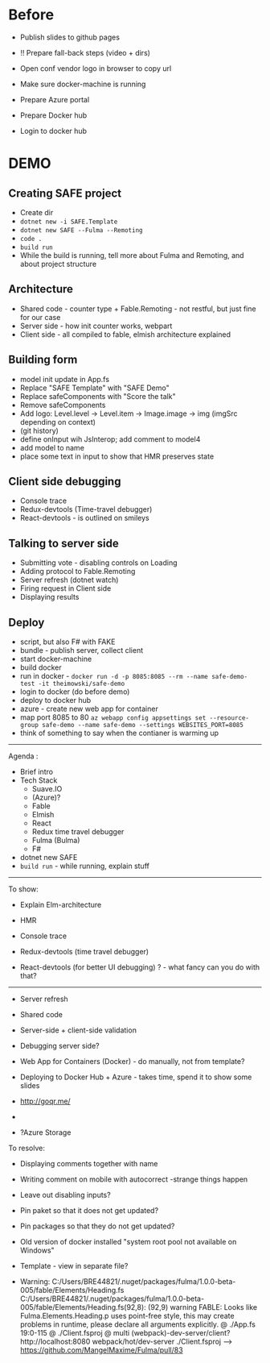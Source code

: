 # Before

* Publish slides to github pages
* !! Prepare fall-back steps (video + dirs)

* Open conf vendor logo in browser to copy url
* Make sure docker-machine is running
* Prepare Azure portal
* Prepare Docker hub
* Login to docker hub

# DEMO

## Creating SAFE project

* Create dir
* `dotnet new -i SAFE.Template`
* `dotnet new SAFE --Fulma --Remoting`
* `code .`
* `build run`
* While the build is running, tell more about Fulma and Remoting, and about project structure

## Architecture

* Shared code - counter type + Fable.Remoting - not restful, but just fine for our case
* Server side - how init counter works, webpart
* Client side - all compiled to fable, elmish architecture explained

## Building form 

* model init update in App.fs
* Replace "SAFE Template" with "SAFE Demo"
* Replace safeComponents with "Score the talk"
* Remove safeComponents
* Add logo: Level.level -> Level.item -> Image.image -> img (imgSrc depending on context)
* (git history)
* define onInput wih JsInterop; add comment to model4
* add model to name
* place some text in input to show that HMR preserves state

## Client side debugging

* Console trace
* Redux-devtools (Time-travel debugger)
* React-devtools - is outlined on smileys

## Talking to server side 

* Submitting vote - disabling controls on Loading
* Adding protocol to Fable.Remoting
* Server refresh (dotnet watch)
* Firing request in Client side
* Displaying results

## Deploy

* script, but also F# with FAKE
* bundle - publish server, collect client
* start docker-machine
* build docker
* run in docker -  `docker run -d -p 8085:8085 --rm --name safe-demo-test -it theimowski/safe-demo`
* login to docker (do before demo)
* deploy to docker hub
* azure - create new web app for container
* map port 8085 to 80 `az webapp config appsettings set --resource-group safe-demo --name safe-demo --settings WEBSITES_PORT=8085`
* think of something to say when the contianer is warming up

---

Agenda :

* Brief intro
* Tech Stack
  * Suave.IO
  * (Azure)?
  * Fable
  * Elmish
  * React
  * Redux time travel debugger
  * Fulma (Bulma)
  * F#
* dotnet new SAFE 
* `build run` - while running, explain stuff

---

To show:

* Explain Elm-architecture
 
* HMR

* Console trace
* Redux-devtools (time travel debugger)
* React-devtools (for better UI debugging) ? - what fancy can you do with that?

---

* Server refresh
* Shared code
* Server-side + client-side validation
* Debugging server side?
* Web App for Containers (Docker) - do manually, not from template?

* Deploying to Docker Hub + Azure - takes time, spend it to show some slides
* http://goqr.me/
* 
* ?Azure Storage

To resolve:

* Displaying comments together with name

* Writing comment on mobile with autocorrect -strange things happen
* Leave out disabling inputs?

* Pin paket so that it does not get updated?
* Pin packages so that they do not get updated?

* Old version of docker installed "system root pool not available on Windows"
* Template - view in separate file?

* Warning: C:/Users/BRE44821/.nuget/packages/fulma/1.0.0-beta-005/fable/Elements/Heading.fs
C:/Users/BRE44821/.nuget/packages/fulma/1.0.0-beta-005/fable/Elements/Heading.fs(92,8): (92,9) warning FABLE: Looks like Fulma.Elements.Heading.p uses point-free style, this may create problems in runtime, please declare all arguments explicitly.
 @ ./App.fs 19:0-115
 @ ./Client.fsproj
 @ multi (webpack)-dev-server/client?http://localhost:8080 webpack/hot/dev-server ./Client.fsproj 
 --> https://github.com/MangelMaxime/Fulma/pull/83 
